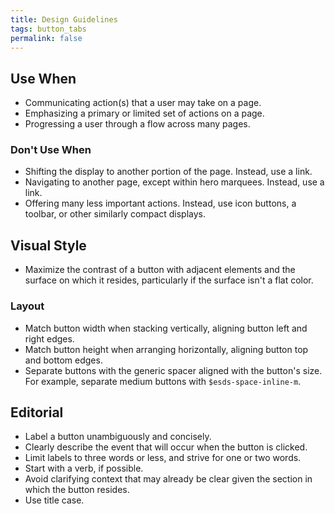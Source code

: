 ```yaml
---
title: Design Guidelines
tags: button_tabs
permalink: false
---
```


## Use When

* Communicating action(s) that a user may take on a page.
* Emphasizing a primary or limited set of actions on a page.
* Progressing a user through a flow across many pages.

### Don't Use When

* Shifting the display to another portion of the page. Instead, use a link.
* Navigating to another page, except within hero marquees. Instead, use a link.
* Offering many less important actions. Instead, use icon buttons, a toolbar, or other similarly compact displays.

## Visual Style

* Maximize the contrast of a button with adjacent elements and the surface on which it resides, particularly if the surface isn't a flat color.

### Layout

* Match button width when stacking vertically, aligning button left and right edges.
* Match button height when arranging horizontally, aligning button top and bottom edges.
* Separate buttons with the generic spacer aligned with the button's size. For example, separate medium buttons with `$esds-space-inline-m`.

## Editorial

* Label a button unambiguously and concisely.
* Clearly describe the event that will occur when the button is clicked.
* Limit labels to three words or less, and strive for one or two words.
* Start with a verb, if possible.
* Avoid clarifying context that may already be clear given the section in which the button resides.
* Use title case.
